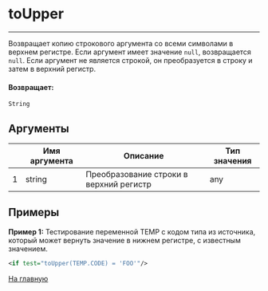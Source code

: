 # toUpper

---

Возвращает копию строкового аргумента со всеми символами в верхнем регистре.
Если аргумент имеет значение `null`, возвращается `null`.
Если аргумент не является строкой, он преобразуется в строку и затем в верхний регистр.

#### Возвращает:

`String`

## Аргументы

|  | Имя аргумента | Описание | Тип значения |
| --- | --- | --- | --- |
| 1 | string | Преобразование строки в верхний регистр | any |

## Примеры

**Пример 1:** Тестирование переменной TEMP с кодом типа из источника, который может вернуть значение в нижнем регистре, с известным значением.
```xml
<if test="toUpper(TEMP.CODE) = 'FOO'"/>
```



[На главную](./ecmfunctions/)
